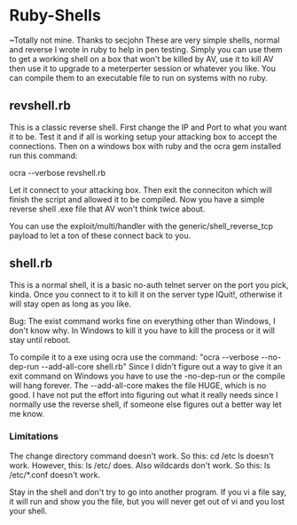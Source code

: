 # Ruby-Shells
~Totally not mine. Thanks to secjohn
These are very simple shells, normal and reverse I wrote in ruby to help in pen testing.  Simply you can use them to get a working shell on a box that won't be killed by AV, use it to kill AV then use it to upgrade to a meterperter session or whatever you like.  You can compile them to an executable file to run on systems with no ruby.

## revshell.rb
This is a classic reverse shell.  First change the IP and Port to what you want it to be.  Test it and if all is working setup your attacking box to accept the connections.  Then on a windows box with ruby and the ocra gem installed run this command:

ocra --verbose revshell.rb

Let it connect to your attacking box.  Then exit the conneciton which will finish the script and allowed it to be compiled.  Now you have a simple reverse shell .exe file that AV won't think twice about.

You can use the exploit/multi/handler with the generic/shell_reverse_tcp payload to let a ton of these connect back to you.


## shell.rb
This is a normal shell, it is a basic no-auth telnet server on the port you pick, kinda.  Once you connect to it to kill it on the server type IQuit!, otherwise it will stay open as long as you like.

Bug: The exist command works fine on everything other than Windows, I don't know why.  In Windows to kill it you have to kill the process or it will stay until reboot.

To compile it to a exe using ocra use the command:
 "ocra --verbose --no-dep-run --add-all-core shell.rb" 
 Since I didn't figure out a way to give it an exit command on Windows you have to use the -no-dep-run or the compile will hang forever.  The --add-all-core makes the file HUGE, which is no good.  I have not put the effort into figuring out what it really needs since I normally use the reverse shell, if someone else figures out a better way let me know.
 
### Limitations
The change directory command doesn't work.  So this: 
cd /etc
ls
doesn't work.  However, this:
ls /etc/
does. 
Also wildcards don't work.  So this:
ls /etc/*.conf
doesn't work.

Stay in the shell and don't try to go into another program.  If you vi a file say, it will run and show you the file, but you will never get out of vi and you lost your shell.
